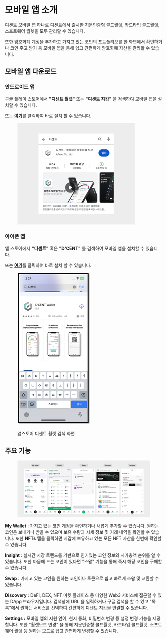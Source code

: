 # 모바일 앱 소개

디센트 모바일 앱 하나로 디센트에서 출시한 지문인증형 콜드월렛, 카드타입 콜드월렛, 소프트웨어 월렛을 모두 관리할 수 있습니다.&#x20;

또한 암호화폐 계정을 추가하고 가지고 있는 코인의 포트폴리오를 한 화면에서 확인하거나 코인 주고 받기 등 모바일 앱을 통해 쉽고 간편하게 암호화폐 자산을 관리할 수 있습니다.

## 모바일 앱 다운로드

### 안드로이드 앱 <a href="#android" id="android"></a>

구글 플레이 스토어에서 **"디센트 월렛"** 또는 **"디센트 지갑"** 을 검색하여 모바일 앱을 설치할 수 있습니다.

또는 [**여기**](https://play.google.com/store/apps/details?id=com.kr.iotrust.dcent.wallet)를 클릭하여 바로 설치 할 수 있습니다.

<figure><img src="../.gitbook/assets/8 (3).jpg" alt="" width="375"><figcaption></figcaption></figure>

### 아이폰 앱 <a href="#iphone" id="iphone"></a>

앱 스토어에서 **"디센트"** 혹은 **"D'CENT"** 를 검색하여 모바일 앱을 설치할 수 있습니다.

또는 [**여기**](https://apps.apple.com/kr/app/dcent-hardware-wallet/id1447206611)를 클릭하여 바로 설치 할 수 있습니다.

<div align="left"><figure><img src="../.gitbook/assets/아이폰.png" alt="" width="234"><figcaption><p>앱스토어 디센트 월렛 검색 화면</p></figcaption></figure></div>

## 주요 기능

<figure><img src="../.gitbook/assets/1 (29).jpg" alt=""><figcaption></figcaption></figure>

**My Wallet** : 가지고 있는 코인 계정을 확인하거나 새롭게 추가할 수 있습니다. 원하는 코인은 보내거나 받을 수 있으며 보유 수량과 시세 정보 및 거래 내역을 확인할 수 있습니다. 또한 **NFTs** 탭을 클릭하면 지갑에 보유하고 있는 모든 NFT 자산을 한번에 확인할 수 있습니다.

**Insight** : 실시간 시장 트렌드를 기반으로 인기있는 코인 정보와 시가총액 순위를 알 수 있습니다. 또한 마음에 드는 코인이 있다면 "스왑" 기능을 통해 즉시 해당 코인을 구매할 수 있습니다.

**Swap** : 가지고 있는 코인을 원하는 코인이나 토큰으로 쉽고 빠르게 스왑 및 교환할 수 있습니다.

**Discovery** : DeFi, DEX, NFT 마켓 플레이스 등 다양한 Web3 서비스에 접근할 수 있는 DApp 브라우저입니다. 검색창에 URL 을 입력하거나 구글 검색을 할 수 있고 "목록"에서 원하는 서비스를 선택하여 간편하게 디센트 지갑을 연결할 수 있습니다.

**Settings :** 모바일 앱의 지원 언어, 현지 통화, 비밀번호 변경 등 설정 변경 기능을 제공합니다. 또한 "월렛모드 변경" 을 통해 지문인증형 콜드월렛, 카드타입 콜드월렛, 소프트웨어 월렛 등 원하는 모드로 쉽고 간편하게 변경할 수 있습니다.
